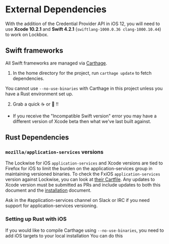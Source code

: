 # External Dependencies

With the addition of the Credential Provider API in iOS 12, you will need to use **Xcode 10.2.1** and **Swift 4.2.1** (`swiftlang-1000.0.36 clang-1000.10.44`) to work on Lockbox.

## Swift frameworks

All Swift frameworks are managed via [Carthage](https://github.com/carthage/carthage).

1. In the home directory for the project, run `carthage update` to fetch dependencies.

  You cannot use `--no-use-binaries` with Carthage in this project unless you have a Rust environment set up.

2. Grab a quick ☕️ or 🍵 !!

  -  If you receive the "Incompatible Swift version" error you may have a different version of Xcode beta then what we've last built against.

## Rust Dependencies

### `mozilla/application-services` versions

The Lockwise for iOS `application-services` and Xcode versions are tied to Firefox for iOS to limit the burden on the application-services group in maintaining versioned binaries. To check the FxiOS `application-services` version against Lockwise, you can look at [their Cartfile](https://github.com/mozilla-mobile/firefox-ios/blob/master/Cartfile). Any updates to Xcode version must be submitted as PRs and include updates to both this document and the [installation](install.md) document.

Ask in the #application-services channel on Slack or IRC if you need support for application-services versioning.

### Setting up Rust with iOS

If you would like to compile Carthage using `--no-use-binaries`, you need to add iOS targets to your local installation You can do this
